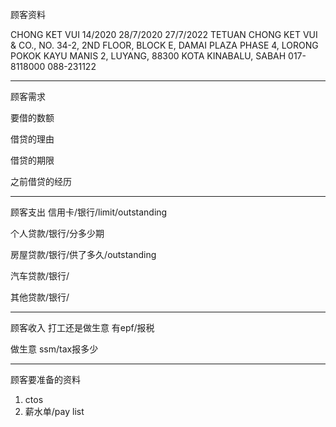 顾客资料

CHONG KET VUI 14/2020 28/7/2020 27/7/2022 TETUAN CHONG KET VUI & CO., NO. 34-2, 2ND FLOOR, BLOCK E, DAMAI PLAZA PHASE 4, LORONG POKOK KAYU MANIS 2, LUYANG, 88300 KOTA KINABALU, SABAH 017-8118000 088-231122

-----------------
顾客需求


要借的数额

借贷的理由

借贷的期限

之前借贷的经历


--------------
顾客支出
信用卡/银行/limit/outstanding


个人贷款/银行/分多少期

房屋贷款/银行/供了多久/outstanding

汽车贷款/银行/


其他贷款/银行/

-----------
顾客收入
打工还是做生意
有epf/报税

做生意 ssm/tax报多少

-------
顾客要准备的资料
1. ctos
2. 薪水单/pay list




